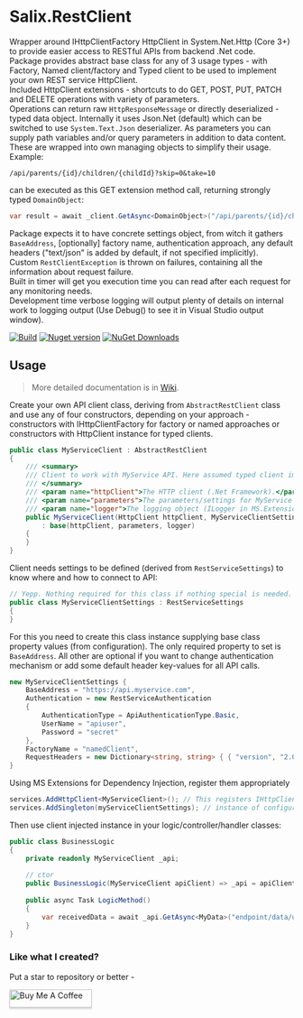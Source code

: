 # Salix.RestClient

Wrapper around IHttpClientFactory HttpClient in System.Net.Http (Core 3+) to provide easier access to RESTful APIs from backend .Net code.\
Package provides abstract base class for any of 3 usage types - with Factory, Named client/factory and Typed client to be used to implement your own REST service HttpClient.\
Included HttpClient extensions - shortcuts to do  GET, POST, PUT, PATCH and DELETE operations with variety of parameters.\
Operations can return raw `HttpResponseMessage` or directly deserialized - typed data object. Internally it uses Json.Net (default) which can be switched to use `System.Text.Json` deserializer.
As parameters you can supply path variables and/or query parameters in addition to data content. These are wrapped into own managing objects to simplify their usage.\
Example:

```text
/api/parents/{id}/children/{childId}?skip=0&take=10
```
can be executed as this GET extension method call, returning strongly typed `DomainObject`:
```c#
var result = await _client.GetAsync<DomainObject>("/api/parents/{id}/children/{childId}", new { id = 12, childId = 15 }, new QueryParameterCollection {{ "skip", 0 },{ "take", 10 }})
```

Package expects it to have concrete settings object, from witch it gathers `BaseAddress`, [optionally] factory name, authentication approach, any default headers ("text/json" is added by default, if not specified implicitly).\
Custom `RestClientException` is thrown on failures, containing all the information about request failure.\
Built in timer will get you execution time you can read after each request for any monitoring needs.\
Development time verbose logging will output plenty of details on internal work to logging output (Use Debug() to see it in Visual Studio output window).

[![Build](https://github.com/salixzs/RestClient/actions/workflows/build_test.yml/badge.svg?branch=main)](https://https://github.com/salixzs/RestClient/actions/workflows/build_test.yml) [![Nuget version](https://img.shields.io/nuget/v/Salix.RestClient.svg)](https://www.nuget.org/packages/Salix.RestClient/) [![NuGet Downloads](https://img.shields.io/nuget/dt/Salix.RestClient.svg)](https://www.nuget.org/packages/Salix.RestClient/)


## Usage

> More detailed documentation is in [Wiki](https://github.com/salixzs/RestClient/wiki).

Create your own API client class, deriving from `AbstractRestClient` class and use any of four constructors, depending on your approach - constructors with IHttpClientFactory for factory or named approaches or constructors with HttpClient instance for typed clients.

```csharp
public class MyServiceClient : AbstractRestClient
{
    /// <summary>
    /// Client to work with MyService API. Here assumed typed client implementation/setup with default Json.Net serizalizer.
    /// </summary>
    /// <param name="httpClient">The HTTP client (.Net Framework).</param>
    /// <param name="parameters">The parameters/settings for MyService API client.</param>
    /// <param name="logger">The logging object (ILogger in MS.Extensions.Logging).</param>
    public MyServiceClient(HttpClient httpClient, MyServiceClientSettings parameters, ILogger<MyServiceClient> logger)
        : base(httpClient, parameters, logger)
    {
    }
}
```

Client needs settings to be defined (derived from `RestServiceSettings`) to know where and how to connect to API:

```csharp
// Yepp. Nothing required for this class if nothing special is needed.
public class MyServiceClientSettings : RestServiceSettings
{
}
```

For this you need to create this class instance supplying base class property values (from configuration). The only required property to set is `BaseAddress`. All other are optional if you want to change authentication mechanism or add some default header key-values for all API calls.

```csharp
new MyServiceClientSettings {
    BaseAddress = "https://api.myservice.com",
    Authentication = new RestServiceAuthentication
    {
        AuthenticationType = ApiAuthenticationType.Basic,
        UserName = "apiuser",
        Password = "secret"
    },
    FactoryName = "namedClient",
    RequestHeaders = new Dictionary<string, string> { { "version", "2.0" } }
}
```

Using MS Extensions for Dependency Injection, register them appropriately

```csharp
services.AddHttpClient<MyServiceClient>(); // This registers IHttpClientFactory with typed client
services.AddSingleton(myServiceClientSettings); // instance of configuration for API client
```

Then use client injected instance in your logic/controller/handler classes:

```csharp
public class BusinessLogic
{
    private readonly MyServiceClient _api;
    
    // ctor
    public BusinessLogic(MyServiceClient apiClient) => _api = apiClient;
    
    public async Task LogicMethod() 
    {
        var receivedData = await _api.GetAsync<MyData>("endpoint/data/uri");
    }
}
```



### Like what I created?

Put a star to repository or better - 

<a href="https://www.buymeacoffee.com/salixzs" target="_blank"><img src="https://www.buymeacoffee.com/assets/img/custom_images/orange_img.png" alt="Buy Me A Coffee" style="height: 32px !important;width: 146px !important;box-shadow: 0px 3px 2px 0px rgba(190, 190, 190, 0.5) !important;-webkit-box-shadow: 0px 3px 2px 0px rgba(190, 190, 190, 0.5) !important;" ></a>